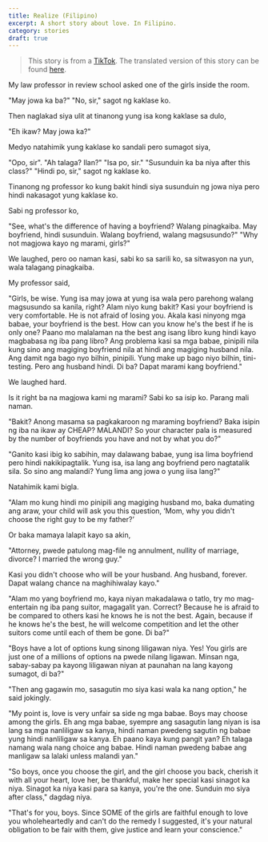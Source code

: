 ```yaml
---
title: Realize (Filipino)
excerpt: A short story about love. In Filipino.
category: stories
draft: true
---
```


> This story is from a [TikTok](https://www.tiktok.com/@_sun_flowerssss/photo/7374223139640773893?is_from_webapp=1&sender_device=pc&web_id=7375529809030972929). The translated version of this story can be found [here](/blog/realize).

My law professor in review school asked one of the girls inside the room.

"May jowa ka ba?"
"No, sir," sagot ng kaklase ko.

Then naglakad siya ulit at tinanong yung isa kong kaklase sa dulo,

"Eh ikaw? May jowa ka?"

Medyo natahimik yung kaklase ko sandali pero sumagot siya,

"Opo, sir".
"Ah talaga? Ilan?"
"Isa po, sir."
"Susunduin ka ba niya after this class?"
"Hindi po, sir," sagot ng kaklase ko.

Tinanong ng professor ko kung bakit hindi siya susunduin ng jowa niya pero hindi nakasagot yung kaklase ko.

Sabi ng professor ko,

"See, what's the difference of having a boyfriend? Walang pinagkaiba. May boyfriend, hindi susunduin. Walang boyfriend, walang magsusundo?"
"Why not magjowa kayo ng marami, girls?"

We laughed, pero oo naman kasi, sabi ko sa sarili ko, sa sitwasyon na yun, wala talagang pinagkaiba.

My professor said,

"Girls, be wise. Yung isa may jowa at yung isa wala pero parehong walang magsusundo sa kanila, right? Alam niyo kung bakit? Kasi your boyfriend is very comfortable. He is not afraid of losing you. Akala kasi ninyong mga babae, your boyfriend is the best. How can you know he's the best if he is only one? Paano mo malalaman na the best ang isang libro kung hindi kayo magbabasa ng iba pang libro? Ang problema kasi sa mga babae, pinipili nila kung sino ang magiging boyfriend nila at hindi ang magiging husband nila. Ang damit nga bago nyo bilhin, pinipili. Yung make up bago niyo bilhin, tini-testing. Pero ang husband hindi. Di ba? Dapat marami kang boyfriend."

We laughed hard.

Is it right ba na magjowa kami ng marami? Sabi ko sa isip ko. Parang mali naman.

"Bakit? Anong masama sa pagkakaroon ng maraming boyfriend? Baka isipin ng iba na ikaw ay CHEAP? MALANDI? So your character pala is measured by the number of boyfriends you have and not by what you do?"

"Ganito kasi ibig ko sabihin, may dalawang babae, yung isa lima boyfriend pero hindi nakikipagtalik. Yung isa, isa lang ang boyfriend pero nagtatalik sila. So sino ang malandi? Yung lima ang jowa o yung iisa lang?"

Natahimik kami bigla.

"Alam mo kung hindi mo pinipili ang magiging husband mo, baka dumating ang araw, your child will ask you this question, ‘Mom, why you didn't choose the right guy to be my father?’

Or baka mamaya lalapit kayo sa akin,

"Attorney, pwede patulong mag-file ng annulment, nullity of marriage, divorce? I married the wrong guy."

Kasi you didn't choose who will be your husband. Ang husband, forever. Dapat walang chance na maghihiwalay kayo."

"Alam mo yang boyfriend mo, kaya niyan makadalawa o tatlo, try mo mag-entertain ng iba pang suitor, magagalit yan. Correct? Because he is afraid to be compared to others kasi he knows he is not the best. Again, because if he knows he's the best, he will welcome competition and let the other suitors come until each of them be gone. Di ba?"

"Boys have a lot of options kung sinong liligawan niya. Yes! You girls are just one of a millions of options na pwede nilang ligawan. Minsan nga, sabay-sabay pa kayong liligawan niyan at paunahan na lang kayong sumagot, di ba?"

"Then ang gagawin mo, sasagutin mo siya kasi wala ka nang option," he said jokingly.

"My point is, love is very unfair sa side ng mga babae. Boys may choose among the girls. Eh ang mga babae, syempre ang sasagutin lang niyan is isa lang sa mga nanliligaw sa kanya, hindi naman pwedeng sagutin ng babae yung hindi nanliligaw sa kanya. Eh paano kaya kung pangit yan? Eh talaga namang wala nang choice ang babae. Hindi naman pwedeng babae ang manligaw sa lalaki unless malandi yan."

"So boys, once you choose the girl, and the girl choose you back, cherish it with all your heart, love her, be thankful, make her special kasi sinagot ka niya. Sinagot ka niya kasi para sa kanya, you're the one. Sunduin mo siya after class," dagdag niya.

"That's for you, boys. Since SOME of the girls are faithful enough to love you wholeheartedly and can't do the remedy I suggested, it's your natural obligation to be fair with them, give justice and learn your conscience."